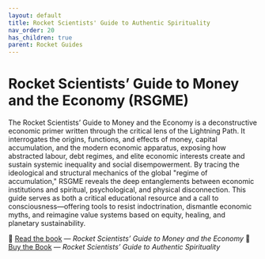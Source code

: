 ```yaml
---
layout: default
title: Rocket Scientists' Guide to Authentic Spirituality
nav_order: 20
has_children: true
parent: Rocket Guides
---
```

# Rocket Scientists’ Guide to Money and the Economy (RSGME)

The Rocket Scientists’ Guide to Money and the Economy is a deconstructive economic primer written through the critical lens of the Lightning Path. It interrogates the origins, functions, and effects of money, capital accumulation, and the modern economic apparatus, exposing how abstracted labour, debt regimes, and elite economic interests create and sustain systemic inequality and social disempowerment. By tracing the ideological and structural mechanics of the global "regime of accumulation," RSGME reveals the deep entanglements between economic institutions and spiritual, psychological, and physical disconnection. This guide serves as both a critical educational resource and a call to consciousness—offering tools to resist indoctrination, dismantle economic myths, and reimagine value systems based on equity, healing, and planetary sustainability.

📘 [Read the book](https://repo.lightningpath.org/assets/rocketguides/RSGME/RSGME.pdf) — *Rocket Scientists’ Guide to Money and the Economy*
🛒 [Buy the Book](https://www.amazon.com/Rocket-Scientists-Authentic-Spirituality-Guides/dp/1897455127) — *Rocket Scientists’ Guide to Authentic Spirituality*  
